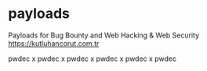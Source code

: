 # payloads
Payloads for Bug Bounty and Web Hacking &amp; Web Security
https://kutluhancorut.com.tr

pwdec x pwdec x pwdec x pwdec x pwdec x pwdec
